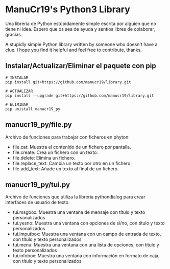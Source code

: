 # ManuCr19's Python3 Library

Una librería de Python estúpidamente simple escrita por alguien que no tiene ni idea. Espero que os sea de ayuda y sentíos libres de colaborar, gracias.

A stupidly simple Python library written by someone who doesn't have a clue. I hope you find it helpful and feel free to contribute, thanks.

## Instalar/Actualizar/Eliminar el paquete con pip
```/bin/bash
# INSTALAR
pip install git+https://github.com/manucr19/library.git

# ACTUALIZAR
pip install --upgrade git+https://github.com/manucr19/library.git

# ELIMINAR
pip unistall manucr19_py
```

## manucr19_py/file.py
Archivo de funciones para trabajar con ficheros en phyton:
  - file.cat: Muestra el contenido de un fichero por pantalla.
  - file.create: Crea un fichero con un texto.
  - file.delete: Elimina un fichero.
  - file.replace_text: Cambia un texto por otro en un fichero.
  - file.add_text: Añade un texto al final de un fichero.

## manucr19_py/tui.py
Archivo de funciones que utiliza la libreria pythondialog para crear interfaces de usuario de texto.
  - tui.msgbox: Muestra una ventana de mensaje con título y texto personalizados
  - tui.yesno: Muestra una ventana con opciones de sí/no, con título y texto personalizados
  - tui.imputbox: Muestra una ventana con un campo de entrada de texto, con título y texto personalizados
  - tui.menu: Muestra una ventana con una lista de opciones, con título y texto personalizados
  - tui.infobox: Muestra una ventana con información en formato de caja, con título y texto personalizados
